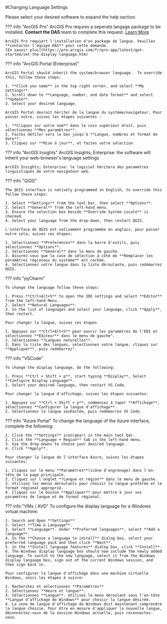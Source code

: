 #Changing Language Settings

Please select your desired software to expand the help section. 

??? info "ArcGIS Pro"
	ArcGIS Pro requres a seperate langage package to be installed.  **Contact the DAS** team to complete this request.
	[Learn More](https://pro.arcgis.com/fr/pro-app/latest/get-started/set-the-display-language.htm)

	ArcGIS Pro requiert l'installation d'un package de langue. Veuillez **contacter l'équipe DAS** pour cette demande.
	[En savoir plus](https://pro.arcgis.com/fr/pro-app/latest/get-started/set-the-display-language.htm)


??? info "ArcGIS Portal (Enterprise)"

	ArcGIS Portal should inherit the system/browser language.  To override this, follow these steps:

	1. **Click you name** in the top right corner, and select **My Settings**.
	2. Scroll down to **Language, number, and date format** and select **Update**.
	3. Select your desired language.

	ArcGIS Portal devrait hériter de la langue du système/navigateur. Pour passer outre, suivez les étapes suivantes :

	1. **Cliquez sur votre nom** dans le coin supérieur droit, puis sélectionnez **Mes paramètres**.
	2. Faites défiler vers le bas jusqu'à **Langue, nombres et format de date**.
	3. Cliquez sur **Mise à jour**, et faites votre sélection.

??? info "ArcGIS Insights"
	ArcGIS Insights; Enterprise: the software will inherit your web-browser's language settings
	  
	ArcGIS Insights; Enterprise: le logiciel héritera des paramètres linguistiques de votre navigateur web.   



??? info "QGIS"

	The QGIS interface is natively programmed in English, to override this follow these steps:

	1. Select **Settings** from the tool bar, then select **Options**.
	2. Select **General** from the left-hand menu.
	3. Ensure the selection box beside **Override System Locale** is checked.
	4. Select your language from the drop-down, then restart QGIS.

	L'interface de QGIS est nativement programmée en anglais, pour passer outre cela, suivez ces étapes:

	1. Sélectionnez **Preferences** dans la barre d'outils, puis sélectionnez **Options**.
	2. Sélectionnez **Général** dans le menu de gauche.
	3. Assurez-vous que la case de sélection à côté de **Remplacer les paramètres régionaux du système** est cochée.
	4. Sélectionnez votre langue dans la liste déroulante, puis redémarrez QGIS.

??? info "pyCharm"

	To change the language follow these steps:

	1. Press **Ctrl+Alt+S** to open the IDE settings and select **Editor** from the left-hand Menu.
	2. Select **Natural Languages**.
	3. In the list of languages and select your language, click **Apply**, then restart.

	Pour changer la langue, suivez ces étapes

	1. Appuyez sur **Ctrl+Alt+S** pour ouvrir les paramètres de l'EDI et sélectionnez **Éditeur** dans le menu de gauche".
	2. Sélectionnez **Langues naturelles**.
	3. Dans la liste des langues, sélectionnez votre langue, cliquez sur **Appliquer**, puis redémarrez".


??? info "VSCode"

	To change the display language, do the following: 

	1. Press **Ctrl + Shift + p**, start typing **Display**, Select **Configure Display Language**.
	2. Select your desired language, then restart VS Code.

	Pour changer la langue d'affichage, suivez les étapes suivantes:

	1. Appuyez sur **Ctrl + Shift + p**, commencez à taper **Affichage**, sélectionnez **Configurer la langue d'affichage**.
	2. Sélectionnez la langue souhaitée, puis redémarrez VS Code.


??? info "Azure Portal"
	To change the language of the Azure interface, complete the following:

	1. Click the **Settings** icon(gear) in the main tool bar.
	2. Click the **Language + Region** tab in the left-hand menu.
	3. Use the drop-downs to choose your desired language.
	4. Click **Apply**.

	Pour changer la langue de l'interface Azure, suivez les étapes suivantes:

	1. Cliquez sur le menu **Paramètres**(icône d'engrenage) dans l'en-tête de la page principale.
	2. Cliquez sur l'onglet **Langue et région** dans le menu de gauche.
	3. Utilisez les menus déroulants pour choisir la langue préférée et le format régional approprié.
	4. Cliquez sur le bouton **Appliquer** pour mettre à jour vos paramètres de langue et de format régional.


??? info "VMs / AVD"
	To configure the display language for a Windows virtual machine:

	1. Search and Open **Settings**
	2. Select **Time & Language**.
	3. Select **Language**. Under **Preferred languages**, select **Add a language**.
	4. In the **Choose a language to install** dialog box, select your preferred language pack and then click **Next**.
	5. In the **Install language features** dialog box, click **Install**.
	6. The Windows display language box should now include the newly added language. To switch to the new language, select it from the Windows display language box, sign out of the current Windows session, and then sign back in.

	Pour configurer la langue d'affichage dans une machine virtuelle Windows, voici les étapes à suivre:

	1. Recherchez et sélectionnez **Paramètres**
	2. Sélectionnez **Heure et langue**.
	3. Sélectionnez **Langue**. Utilisez le menu déroulant sous l'en-tête **Langue d’affichage de Windows** pour choisir la langue désirée.
	4. La zone de langue d'affichage de Windows doit maintenant comprendre la langue choisie. Pour être en mesure d'appliquer la nouvelle langue, déconnectez-vous de la session Windows actuelle, puis reconnectez-vous.